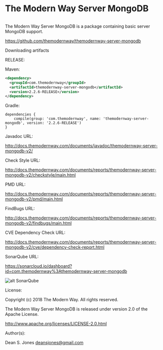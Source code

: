 The Modern Way Server MongoDB
======

![<TMW>](http://docs.themodernway.com/tmw4.jpg)

The Modern Way Server MongoDB is a package containing basic server MongoDB support.

https://github.com/themodernway/themodernway-server-mongodb

Downloading artifacts

RELEASE:

Maven:
```xml
<dependency>
  <groupId>com.themodernway</groupId>
  <artifactId>themodernway-server-mongodb</artifactId>
  <version>2.2.6-RELEASE</version>
</dependency>
```
Gradle:

```
dependencies {
    compile(group: 'com.themodernway', name: 'themodernway-server-mongodb', version: '2.2.6-RELEASE')
}
```
Javadoc URL:

http://docs.themodernway.com/documents/javadoc/themodernway-server-mongodb-v2/

Check Style URL:

http://docs.themodernway.com/documents/reports/themodernway-server-mongodb-v2/checkstyle/main.html

PMD URL:

http://docs.themodernway.com/documents/reports/themodernway-server-mongodb-v2/pmd/main.html

FindBugs URL:

http://docs.themodernway.com/documents/reports/themodernway-server-mongodb-v2/findbugs/main.html

CVE Dependency Check URL:

http://docs.themodernway.com/documents/reports/themodernway-server-mongodb-v2/cve/dependency-check-report.html

SonarQube URL:

https://sonarcloud.io/dashboard?id=com.themodernway%3Athemodernway-server-mongodb

![alt SonarQube](https://sonarcloud.io/api/project_badges/quality_gate?project=com.themodernway%3Athemodernway-server-mongodb "SonarQube")

License:

Copyright (c) 2018 The Modern Way. All rights reserved.

The Modern Way Server MongoDB is released under version 2.0 of the Apache License.

http://www.apache.org/licenses/LICENSE-2.0.html

Author(s):

Dean S. Jones
deansjones@gmail.com